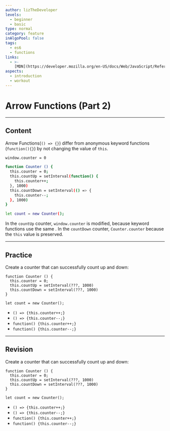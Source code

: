 ```yaml
---
author: lizTheDeveloper
levels:
  - beginner
  - basic
type: normal
category: feature
inAlgoPool: false
tags:
  - es6
  - functions
links:
  - >-
    [MDN](https://developer.mozilla.org/en-US/docs/Web/JavaScript/Reference/Functions/Arrow_functions){website}
aspects:
  - introduction
  - workout
---
```


# Arrow Functions (Part 2)


---

## Content

Arrow Functions(`() => {}`) differ from anonymous keyword functions (`function(){}`) by not changing the value of `this`.

```bash
window.counter = 0

function Counter () {
  this.counter = 0;
  this.countUp = setInterval(function() {
    this.counter++;
  }, 1000)
  this.countDown = setInterval(() => {
    this.counter--;
  }, 1000)
}

let count = new Counter();
```

In the `countUp` counter, `window.counter` is modified, because keyword functions use the same .
In the `countDown` counter, `Counter.counter` because the `this` value is preserved.


---

## Practice

Create a counter that can successfully count up and down:

    function Counter () {
      this.counter = 0;
      this.countUp = setInterval(???, 1000)
      this.countDown = setInterval(???, 1000)
    }

    let count = new Counter();

* `() => {this.counter++;}`
* `() => {this.counter--;}`
* `function() {this.counter++;}`
* `function() {this.counter--;}`


---

## Revision

Create a counter that can successfully count up and down:

    function Counter () {
      this.counter = 0;
      this.countUp = setInterval(???, 1000)
      this.countDown = setInterval(???, 1000)
    }

    let count = new Counter();

* `() => {this.counter++;}`
* `() => {this.counter--;}`
* `function() {this.counter++;}`
* `function() {this.counter--;}`

